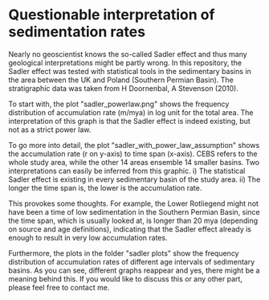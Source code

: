 # Questionable interpretation of sedimentation rates

Nearly no geoscientist knows the so-called Sadler effect and thus many geological interpretations might be partly wrong. In this repository, the Sadler effect was tested with statistical tools in the sedimentary basins in the area between the UK and Poland (Southern Permian Basin). The stratigraphic data was taken from H Doornenbal, A Stevenson (2010).

To start with, the plot "sadler_powerlaw.png" shows the frequency distribution of accumulation rate (m/mya) in log unit for the total area. The interpretation of this graph is that the Sadler effect is indeed existing, but not as a strict power law.

To go more into detail, the plot "sadler_with_power_law_assumption" shows the accumulation rate (r on y-axis) to time span (x-axis). CEBS refers to the whole study area, while the other 14 areas ensemble 14 smaller basins. Two interpretations can easily be inferred from this graphic. i) The statistical Sadler effect is existing in every sedimentary basin of the study area. ii) The longer the time span is, the lower is the accumulation rate.

This provokes some thoughts. For example, the Lower Rotliegend might not have been a time of low sedimentation in the Southern Permian Basin, since the time span, which is usually looked at, is longer than 20 mya (depending on source and age definitions), indicating that the Sadler effect already is enough to result in very low accumulation rates. 

Furthermore, the plots in the folder "sadler plots" show the frequency distribution of accumulation rates of different age intervals of sedimentary basins. As you can see, different graphs reappear and yes, there might be a meaning behind this. If you would like to discuss this or any other part, please feel free to contact me.


